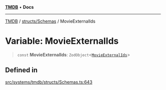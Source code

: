 [**TMDB**](../../../README.md) • **Docs**

***

[TMDB](../../../README.md) / [structs/Schemas](../README.md) / MovieExternalIds

# Variable: MovieExternalIds

> `const` **MovieExternalIds**: `ZodObject`\<[`MovieExternalIds`](../type-aliases/MovieExternalIds.md)\>

## Defined in

[src/systems/tmdb/structs/Schemas.ts:643](https://github.com/Norviah/media-hub/blob/65ee01fce9c30692d28d2f4e608ea7f18b4d7381/src/systems/tmdb/structs/Schemas.ts#L643)
